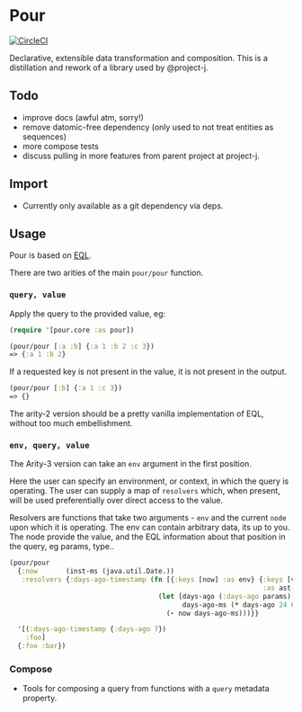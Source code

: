 # Pour

[![CircleCI](https://circleci.com/gh/dazld/pour.svg?style=svg)](https://circleci.com/gh/dazld/pour)

Declarative, extensible data transformation and composition. This is a distillation and rework of a library used by @project-j. 

## Todo

- improve docs (awful atm, sorry!)
- remove datomic-free dependency (only used to not treat entities as sequences)
- more compose tests
- discuss pulling in more features from parent project at project-j.

## Import

- Currently only available as a git dependency via deps.

## Usage

Pour is based on [EQL](https://github.com/edn-query-language/eql).

There are two arities of the main `pour/pour` function. 

### `query, value`

Apply the query to the provided value, eg:

```clojure
(require '[pour.core :as pour])

(pour/pour [:a :b] {:a 1 :b 2 :c 3})
=> {:a 1 :b 2}
```

If a requested key is not present in the value, it is not present in the output. 

```clojure
(pour/pour [:b] {:a 1 :c 3}) 
=> {}
```

The arity-2 version should be a pretty vanilla implementation of EQL, without too much embellishment.

### `env, query, value`

The Arity-3 version can take an `env` argument in the first position. 

Here the user can specify an environment, or context, in which the query is operating. 
The user can supply a map of `resolvers` which, when present, will be used preferentially over direct access to the value.

Resolvers are functions that take two arguments - `env` and the current `node` upon which it is operating. 
The env can contain arbitrary data, its up to you. The node provide the value, and the EQL information about that position 
in the query, eg params, type..  

```clojure
(pour/pour
  {:now       (inst-ms (java.util.Date.))
   :resolvers {:days-ago-timestamp (fn [{:keys [now] :as env} {:keys [value params]
                                                               :as ast-node}]
                                     (let [days-ago (:days-ago params)
                                           days-ago-ms (* days-ago 24 60 60 1000)]
                                       (- now days-ago-ms)))}}

  '[(:days-ago-timestamp {:days-ago 7}) 
    :foo] 
  {:foo :bar})
```


### Compose

- Tools for composing a query from functions with a `query` metadata property.